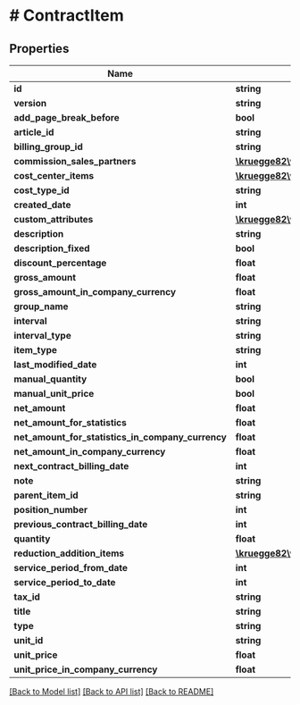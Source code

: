 # # ContractItem

## Properties

Name | Type | Description | Notes
------------ | ------------- | ------------- | -------------
**id** | **string** |  | [optional]
**version** | **string** |  | [optional]
**add_page_break_before** | **bool** |  | [optional]
**article_id** | **string** |  | [optional]
**billing_group_id** | **string** |  | [optional]
**commission_sales_partners** | [**\kruegge82\weclapp\Model\CommissionSalesPartner[]**](CommissionSalesPartner.md) |  | [optional]
**cost_center_items** | [**\kruegge82\weclapp\Model\CostCenterWithDistributionPercentage[]**](CostCenterWithDistributionPercentage.md) |  | [optional]
**cost_type_id** | **string** |  | [optional]
**created_date** | **int** |  | [optional]
**custom_attributes** | [**\kruegge82\weclapp\Model\CustomAttribute[]**](CustomAttribute.md) |  | [optional]
**description** | **string** |  | [optional]
**description_fixed** | **bool** |  | [optional]
**discount_percentage** | **float** |  | [optional]
**gross_amount** | **float** |  | [optional]
**gross_amount_in_company_currency** | **float** |  | [optional]
**group_name** | **string** |  | [optional]
**interval** | **string** |  |
**interval_type** | **string** |  |
**item_type** | **string** |  | [optional]
**last_modified_date** | **int** |  | [optional]
**manual_quantity** | **bool** |  | [optional]
**manual_unit_price** | **bool** |  | [optional]
**net_amount** | **float** |  | [optional]
**net_amount_for_statistics** | **float** |  | [optional]
**net_amount_for_statistics_in_company_currency** | **float** |  | [optional]
**net_amount_in_company_currency** | **float** |  | [optional]
**next_contract_billing_date** | **int** |  | [optional]
**note** | **string** |  | [optional]
**parent_item_id** | **string** |  | [optional]
**position_number** | **int** |  | [optional]
**previous_contract_billing_date** | **int** |  | [optional]
**quantity** | **float** |  | [optional]
**reduction_addition_items** | [**\kruegge82\weclapp\Model\ReductionAdditionItem[]**](ReductionAdditionItem.md) |  | [optional]
**service_period_from_date** | **int** |  | [optional]
**service_period_to_date** | **int** |  | [optional]
**tax_id** | **string** |  | [optional]
**title** | **string** |  | [optional]
**type** | **string** |  |
**unit_id** | **string** |  | [optional]
**unit_price** | **float** |  | [optional]
**unit_price_in_company_currency** | **float** |  | [optional]

[[Back to Model list]](../../README.md#models) [[Back to API list]](../../README.md#endpoints) [[Back to README]](../../README.md)
